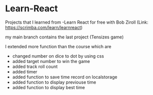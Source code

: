 # Learn-React

Projects that I learned from -Learn React for free with Bob Ziroll (Link: https://scrimba.com/learn/learnreact)

my main branch contains the last project (Tensizes game)

I extended more function than the course which are
- changed number on dice to dot by using css
- added target number to win the game
- added track roll count
- added timer
- added function to save time record on localstorage
- added function to display previouse time
- added function to display best time
